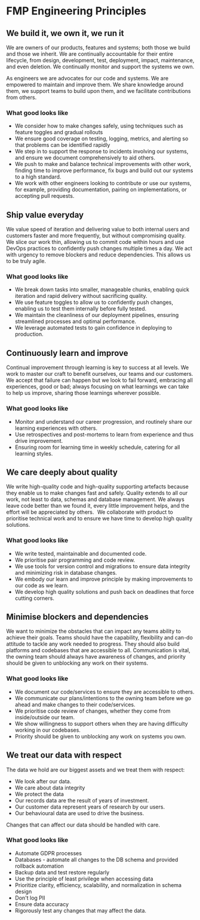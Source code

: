 # FMP Engineering Principles

## We build it, we own it, we run it​

We are owners of our products, features and systems; both those we build and those we inherit. We are continually accountable for their entire lifecycle, from design, development, test, deployment, impact, maintenance, and even deletion. We continually monitor and support the systems we own.​

As engineers we are advocates for our code and systems. We are empowered to maintain and improve them. We share knowledge around them, we support teams to build upon them, and we facilitate contributions from others.

### What good looks like

- We consider how to make changes safely, using techniques such as feature toggles and gradual rollouts​
- We ensure good coverage on testing, logging, metrics, and alerting so that problems can be identified rapidly​
- We step in to support the response to incidents involving our systems, and ensure we document comprehensively to aid others.​
- We push to make and balance technical improvements with other work, finding time to improve performance, fix bugs and build out our systems to a high standard.​
- We work with other engineers looking to contribute or use our systems, for example, providing documentation, pairing on implementations, or accepting pull requests.

## Ship value everyday​

We value speed of iteration and delivering value to both internal users and customers faster and more frequently, but without compromising quality. We slice our work thin, allowing us to commit code within hours and use DevOps practices to confidently push changes multiple times a day. We act with urgency to remove blockers and reduce dependencies. This allows us to be truly agile.

### What good looks like

- We break down tasks into smaller, manageable chunks, enabling quick iteration and rapid delivery without sacrificing quality​.
- We use feature toggles to allow us to confidently push changes, enabling us to test them internally before fully tested​.
- We maintain the cleanliness of our deployment pipelines, ensuring streamlined processes and optimal performance​.
- We leverage automated tests to gain confidence in deploying to production.

## Continuously learn and improve​

Continual improvement through learning is key to success at all levels. We work to master our craft to benefit ourselves, our teams and our customers. We accept that failure can happen but we look to fail forward, embracing all experiences, good or bad; always focusing on what learnings we can take to help us improve, sharing those learnings wherever possible. ​

### What good looks like

- Monitor and understand our career progression, and routinely share our learning experiences with others.​
- Use retrospectives and post-mortems to learn from experience and thus drive improvement.​
- Ensuring room for learning time in weekly schedule, catering for all learning styles.

## We care deeply about quality​

We write high-quality code and high-quality supporting artefacts because they enable us to make changes fast and safely. Quality extends to all our work, not least to data, schemas and database management. We always leave code better than we found it, every little improvement helps, and the effort will be appreciated by others.   We collaborate with product to prioritise technical work and to ensure we have time to develop high quality solutions.​

### What good looks like

- We write tested, maintainable and documented code​.
- We prioritise pair programming and code review​.
- We use tools for version control and migrations to ensure data integrity and minimizing risk in database changes​.
- We embody our learn and improve principle by making improvements to our code as we learn​.
- We develop high quality solutions and push back on deadlines that force cutting corners.

## Minimise blockers and dependencies​

We want to minimize the obstacles that can impact any teams ability to achieve their goals. Teams should have the capability, flexibility and can-do attitude to tackle any work needed to progress. They should also build platforms and codebases that are accessible to all. Communication is vital, the owning team should always have awareness of changes, and priority should be given to unblocking any work on their systems.  ​

### What good looks like

- We document our code/services to ensure they are accessible to others.​
- We communicate our plans/intentions to the owning team before we go ahead and make changes to their code/services.​
- We prioritise code review of changes, whether they come from inside/outside our team.​
- We show willingness to support others when they are having difficulty working in our codebases.​
- Priority should be given to unblocking any work on systems you own.

## We treat our data with respect​

The data we hold are our biggest assets and we treat them with respect: ​​

- We look after our data.​​
- We care about data integrity ​​
- We protect the data ​​
- Our records data are the result of years of investment. ​​
- Our customer data represent years of research by our users. ​​
- Our behavioural data are used to drive the business.​

Changes that can affect our data should be handled with care. 

### What good looks like

- Automate GDPR processes ​
- Databases - automate all changes to the DB schema and provided rollback automation ​
- Backup data and test restore regularly ​
- Use the principle of least privilege when accessing data​
- Prioritize clarity, efficiency, scalability, and normalization in schema design​
- Don't log PII ​
- Ensure data accuracy ​
- Rigorously test any changes that may affect the data.
